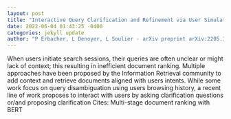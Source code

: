 ```yaml
--- 
layout: post 
title: "Interactive Query Clarification and Refinement via User Simulation" 
date: 2022-06-04 01:43:25 -0400 
categories: jekyll update 
author: "P Erbacher, L Denoyer, L Soulier - arXiv preprint arXiv:2205.15918, 2022" 
--- 
```

When users initiate search sessions, their queries are often unclear or might lack of context; this resulting in inefficient document ranking. Multiple approaches have been proposed by the Information Retrieval community to add context and retrieve documents aligned with users intents. While some work focus on query disambiguation using users browsing history, a recent line of work proposes to interact with users by asking clarification questions or/and proposing clarification Cites: Multi-stage document ranking with BERT